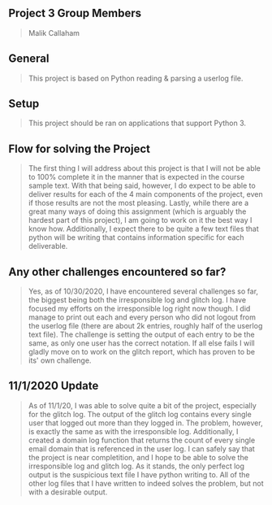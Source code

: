 ## Project 3 Group Members 
> Malik Callaham

## General
> This project is based on Python reading & parsing a userlog file. 

## Setup
> This project should be ran on applications that support Python 3. 

## Flow for solving the Project
> The first thing I will address about this project is that I will not be able to 100% complete it in the manner that is expected in the course sample text. 
> With that being said, however, I do expect to be able to deliver results for each of the 4 main components of the project, even if those results are not the most pleasing. 
> Lastly, while there are a great many ways of doing this assignment (which is arguably the hardest part of this project), I am going to work on it the best way I know how. 
>Additionally, I expect there to be quite a few text files that python will be writing that contains information specific for each deliverable. 

## Any other challenges encountered so far? 
> Yes, as of 10/30/2020, I have encountered several challenges so far, the biggest being both the irresponsible log and glitch log. I have focused my efforts on the irresponsible 
> log right now though. I did manage to print out each and every person who did not logout from the userlog file (there are about 2k entries, roughly half of the userlog text file). The challenge is setting the output of each entry to be the same, as only one user has the correct notation. If all else fails I will gladly move on to work on the glitch report, which has proven to be its' own challenge.  

## 11/1/2020 Update
> As of 11/1/20, I was able to solve quite a bit of the project, especially for the glitch log. The output of the glitch log contains every single user that logged out more than they logged in. The problem, however, is exactly the same as with the irresponsible log. Additionally, I created a domain log function that returns the count of every single email domain that is referenced in the user log. I can safely say that the project is near completition, and I hope to be able to solve the irresponsible log and glitch log. As it stands, the only perfect log output is the suspicious text file I have python writing to. All of the other log files that I have written to indeed solves the problem, but not with a desirable output.  







